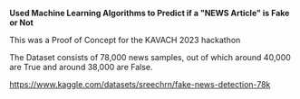 **Used Machine Learning Algorithms to Predict if a "NEWS Article" is Fake or Not**

This was a Proof of Concept for the KAVACH 2023 hackathon

The Dataset consists of 78,000 news samples, out of which around 40,000 are True and around 38,000 are False.

https://www.kaggle.com/datasets/sreechrn/fake-news-detection-78k
